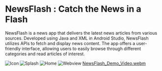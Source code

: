 # NewsFlash : Catch the News in a Flash
NewsFlash is a news app that delivers the latest news articles from various sources. Developed using Java and XML in Android Studio, NewsFlash utilizes APIs to fetch and display news content. The app offers a user-friendly interface, allowing users to easily browse through different categories and read articles of interest.

 ![Icon](https://github.com/user-attachments/assets/d0d8ecab-fe47-4a94-85e4-5570c53419ce)  ![Splash](https://github.com/user-attachments/assets/d6094261-8bd1-43e7-b334-ea91b684a852) ![Home](https://github.com/user-attachments/assets/d3980d87-5ac5-4236-8e6a-9a41ed821d8f)  ![Webview](https://github.com/user-attachments/assets/3997d1d7-3a45-46d5-bf87-e45e299089c1) 
 [NewsFlash_Demo_Video.webm](https://github.com/kisankumarbhagat/NewsFlash/assets/101442811/79317e0f-18fe-4de9-bb67-1e9584beee4e)
